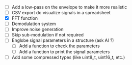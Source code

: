 - [ ] Add a low-pass on the envelope to make it more realistic
- [ ] CSV export do visualize signals in a spreadsheet
- [X] FFT function
- [ ] Demodulation system
- [ ] Improve noise generation
- [ ] Skip sub-modulation if not required
- [ ] Englobe signal parameters in a structure (ask AI ?)
    - [ ] Add a function to check the parameters
    - [ ] Add a function to print the signal parameters
- [ ] Add some compressed types (like uint8_t, uint16_t, etc.)